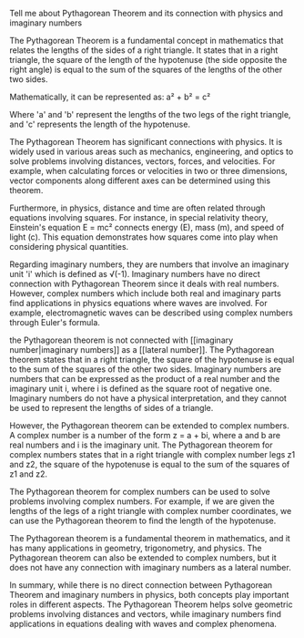 Tell me about Pythagorean Theorem and its connection with physics and imaginary numbers

The Pythagorean Theorem is a fundamental concept in mathematics that relates the lengths of the sides of a right triangle. It states that in a right triangle, the square of the length of the hypotenuse (the side opposite the right angle) is equal to the sum of the squares of the lengths of the other two sides.

Mathematically, it can be represented as:
a² + b² = c²

Where 'a' and 'b' represent the lengths of the two legs of the right triangle, and 'c' represents the length of the hypotenuse.

The Pythagorean Theorem has significant connections with physics. It is widely used in various areas such as mechanics, engineering, and optics to solve problems involving distances, vectors, forces, and velocities. For example, when calculating forces or velocities in two or three dimensions, vector components along different axes can be determined using this theorem.

Furthermore, in physics, distance and time are often related through equations involving squares. For instance, in special relativity theory, Einstein's equation E = mc² connects energy (E), mass (m), and speed of light (c). This equation demonstrates how squares come into play when considering physical quantities.

Regarding imaginary numbers, they are numbers that involve an imaginary unit 'i' which is defined as √(-1). Imaginary numbers have no direct connection with Pythagorean Theorem since it deals with real numbers. However, complex numbers which include both real and imaginary parts find applications in physics equations where waves are involved. For example, electromagnetic waves can be described using complex numbers through Euler's formula.

the Pythagorean theorem is not connected with [[imaginary number|imaginary numbers]] as a [[lateral number]]. The Pythagorean theorem states that in a right triangle, the square of the hypotenuse is equal to the sum of the squares of the other two sides. Imaginary numbers are numbers that can be expressed as the product of a real number and the imaginary unit i, where i is defined as the square root of negative one. Imaginary numbers do not have a physical interpretation, and they cannot be used to represent the lengths of sides of a triangle.

However, the Pythagorean theorem can be extended to complex numbers. A complex number is a number of the form z = a + bi, where a and b are real numbers and i is the imaginary unit. The Pythagorean theorem for complex numbers states that in a right triangle with complex number legs z1 and z2, the square of the hypotenuse is equal to the sum of the squares of z1 and z2.

The Pythagorean theorem for complex numbers can be used to solve problems involving complex numbers. For example, if we are given the lengths of the legs of a right triangle with complex number coordinates, we can use the Pythagorean theorem to find the length of the hypotenuse.

The Pythagorean theorem is a fundamental theorem in mathematics, and it has many applications in geometry, trigonometry, and physics. The Pythagorean theorem can also be extended to complex numbers, but it does not have any connection with imaginary numbers as a lateral number.

In summary, while there is no direct connection between Pythagorean Theorem and imaginary numbers in physics, both concepts play important roles in different aspects. The Pythagorean Theorem helps solve geometric problems involving distances and vectors, while imaginary numbers find applications in equations dealing with waves and complex phenomena.